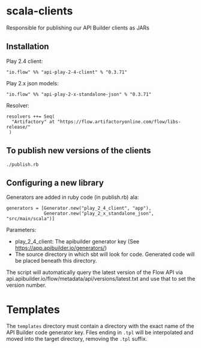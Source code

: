 # scala-clients

Responsible for publishing our API Builder clients as JARs

## Installation

Play 2.4 client:

    "io.flow" %% "api-play-2-4-client" % "0.3.71"

Play 2.x json models:

    "io.flow" %% "api-play-2-x-standalone-json" % "0.3.71"

Resolver:

    resolvers ++= Seq(
      "Artifactory" at "https://flow.artifactoryonline.com/flow/libs-release/"
     )
       
## To publish new versions of the clients

    ./publish.rb

## Configuring a new library

Generators are added in ruby code (in publish.rb) ala:

    generators = [Generator.new("play_2_4_client", "app"),
                  Generator.new("play_2_x_standalone_json", "src/main/scala")]

Parameters:

  - play_2_4_client: The apibuilder generator key (See
    https://app.apibuilder.io/generators/)
  - The source directory in which sbt will look for code. Generated
    code will be placed beneath this directory.

The script will automatically query the latest version of the Flow API
via api.apibuilder.io/flow/metadata/api/versions/latest.txt and use that
to set the version number.

# Templates

The `templates` directory must contain a directory with the exact name
of the API Builder code generator key. Files ending in `.tpl` will be
interpolated and moved into the target directory, removing the `.tpl`
suffix.
